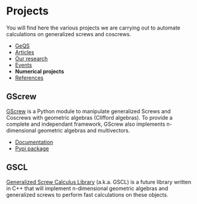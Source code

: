 # Projects

You will find here the various projects we are carrying out to automate calculations on generalized screws and coscrews.

- [GeQS](index.md)
- [Articles](articles.md)
- [Our research](research.md)
- [Events](events.md)
- **Numerical projects**
- [References](references.md)

## GScrew
[GScrew](https://github.com/GenScrew/GScrew) is a Python module to manipulate generalized Screws and Coscrews with geometric algebras (Clifford algebras). To provide a complete and independant framework, GScrew also implements n-dimensional geometric algebras and multivectors.
- [Documentation](http://gscrew.rtfd.io/)
- [Pypi package](https://pypi.org/project/GScrew/)

## GSCL
[Generalized Screw Calculus Library](https://github.com/GenScrew/GSCL) (a.k.a. GSCL) is a future library written in C++ that will implement n-dimensional geometric algebras and generalized screws to perform fast calculations on these objects.
